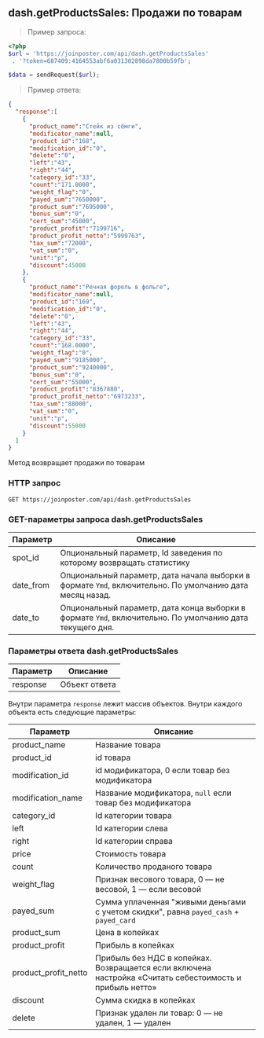 ## dash.getProductsSales: Продажи по товарам

> Пример запроса:

```php
<?php
$url = 'https://joinposter.com/api/dash.getProductsSales'
 . '?token=687409:4164553abf6a031302898da7800b59fb';

$data = sendRequest($url);
```

> Пример ответа:

```json
{
  "response":[
    {
      "product_name":"Стейк из сёмги",
      "modificator_name":null,
      "product_id":"168",
      "modification_id":"0",
      "delete":"0",
      "left":"43",
      "right":"44",
      "category_id":"33",
      "count":"171.0000",
      "weight_flag":"0",
      "payed_sum":"7650000",
      "product_sum":"7695000",
      "bonus_sum":"0",
      "cert_sum":"45000",
      "product_profit":"7199716",
      "product_profit_netto":"5999763",
      "tax_sum":"72000",
      "vat_sum":"0",
      "unit":"p",
      "discount":45000
    },
    {
      "product_name":"Речная форель в фольге",
      "modificator_name":null,
      "product_id":"169",
      "modification_id":"0",
      "delete":"0",
      "left":"43",
      "right":"44",
      "category_id":"33",
      "count":"168.0000",
      "weight_flag":"0",
      "payed_sum":"9185000",
      "product_sum":"9240000",
      "bonus_sum":"0",
      "cert_sum":"55000",
      "product_profit":"8367880",
      "product_profit_netto":"6973233",
      "tax_sum":"88000",
      "vat_sum":"0",
      "unit":"p",
      "discount":55000
    }
  ]
}
```

Метод возвращает продажи по товарам 

### HTTP запрос

`GET https://joinposter.com/api/dash.getProductsSales`

### GET-параметры запроса dash.getProductsSales

Параметр | Описание
-------- | --------
spot_id | Опциональный параметр, Id заведения по которому возвращать статистику
date_from | Опциональный параметр, дата начала выборки в формате `Ymd`, включительно. По умолчанию дата месяц назад.
date_to | Опциональный параметр, дата конца выборки в формате `Ymd`, включительно. По умолчанию дата текущего дня.

### Параметры ответа dash.getProductsSales

Параметр | Описание
-------- | --------
response | Объект ответа

Внутри параметра `response` лежит массив объектов. Внутри каждого объекта есть следующие параметры:

Параметр | Описание
-------- | --------
product_name | Название товара 
product_id | id товара
modification_id | id модификатора, 0 если товар без модификатора
modification_name | Название модификатора, `null` если товар без модификатора
category_id | Id категории товара
left | Id категории слева
right | Id категории справа
price | Стоимость товара 
count | Количество проданого товара
weight_flag | Признак весового товара, 0 — не весовой, 1 — если весовой
payed_sum | Сумма уплаченная "живыми деньгами c учетом скидки", равна `payed_cash` + `payed_card`
product_sum | Цена в копейках
product_profit | Прибыль в копейках
product_profit_netto | Прибыль без НДС в копейках. Возвращается если включена настройка «Считать себестоимость и прибыль нетто»
discount | Сумма скидка в копейках 
delete | Признак удален ли товар: 0 — не удален, 1 — удален
